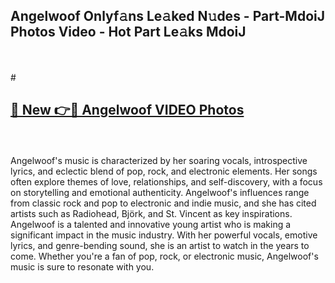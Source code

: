 ## Angelwoof Onlyf𝚊ns Le𝚊ked N𝚞des - Part-MdoiJ Photos Video - Hot Part Le𝚊ks MdoiJ
<br>
<br>
# <h2><a href="https://213.232.235.80/live/video.php?q=angelwoof">🔗 New 👉🔴 Angelwoof VIDEO Photos</a></h2>
<br>
<br>
Angelwoof's music is characterized by her soaring vocals, introspective lyrics, and eclectic blend of pop, rock, and electronic elements. Her songs often explore themes of love, relationships, and self-discovery, with a focus on storytelling and emotional authenticity. Angelwoof's influences range from classic rock and pop to electronic and indie music, and she has cited artists such as Radiohead, Björk, and St. Vincent as key inspirations. Angelwoof is a talented and innovative young artist who is making a significant impact in the music industry. With her powerful vocals, emotive lyrics, and genre-bending sound, she is an artist to watch in the years to come. Whether you're a fan of pop, rock, or electronic music, Angelwoof's music is sure to resonate with you.
<br>
<br>